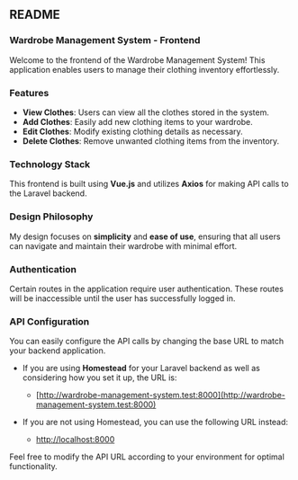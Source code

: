 ## README

### Wardrobe Management System - Frontend

Welcome to the frontend of the Wardrobe Management System! This application enables users to manage their clothing inventory effortlessly.

### Features

- **View Clothes**: Users can view all the clothes stored in the system.
- **Add Clothes**: Easily add new clothing items to your wardrobe.
- **Edit Clothes**: Modify existing clothing details as necessary.
- **Delete Clothes**: Remove unwanted clothing items from the inventory.

### Technology Stack

This frontend is built using **Vue.js** and utilizes **Axios** for making API calls to the Laravel backend. 

### Design Philosophy

My design focuses on **simplicity** and **ease of use**, ensuring that all users can navigate and maintain their wardrobe with minimal effort.

### Authentication

Certain routes in the application require user authentication. These routes will be inaccessible until the user has successfully logged in.

### API Configuration

You can easily configure the API calls by changing the base URL to match your backend application. 

- If you are using **Homestead** for your Laravel backend as well as considering how you set it up, the URL is:
  - [http://wardrobe-management-system.test:8000](http://wardrobe-management-system.test:8000)

- If you are not using Homestead, you can use the following URL instead:
  - [http://localhost:8000](http://localhost:8000)

Feel free to modify the API URL according to your environment for optimal functionality.


